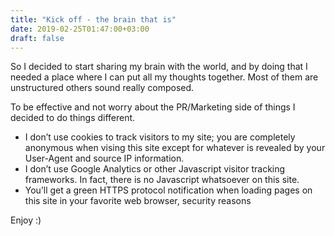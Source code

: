 ```yaml
---
title: "Kick off - the brain that is"
date: 2019-02-25T01:47:00+03:00
draft: false
---
```

So I decided to start sharing my brain with the world, and by doing that I needed a place where I can put all my thoughts together. Most of them are unstructured others sound really composed.

To be effective and not worry about the PR/Marketing side of things I decided to do things different.

- I don’t use cookies to track visitors to my site; you are completely anonymous when vising this site except for whatever is revealed by your User-Agent and source IP information.
- I don’t use Google Analytics or other Javascript visitor tracking frameworks. In fact, there is no Javascript whatsoever on this site.
- You’ll get a green HTTPS protocol notification when loading pages on this site in your favorite web browser, security reasons

Enjoy :)